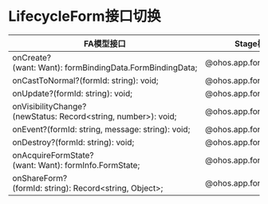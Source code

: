 # LifecycleForm接口切换


  | FA模型接口 | Stage模型接口对应d.ts文件 | Stage模型对应接口 | 
| -------- | -------- | -------- |
| onCreate?(want:&nbsp;Want):&nbsp;formBindingData.FormBindingData; | \@ohos.app.form.FormExtensionAbility.d.ts | [onAddForm(want:&nbsp;Want):&nbsp;formBindingData.FormBindingData;](../reference/apis/js-apis-app-form-formExtensionAbility.md#onaddform) |
| onCastToNormal?(formId:&nbsp;string):&nbsp;void; | \@ohos.app.form.FormExtensionAbility.d.ts | [onCastToNormalForm(formId:&nbsp;string):&nbsp;void;](../reference/apis/js-apis-app-form-formExtensionAbility.md#oncasttonormalform) |
| onUpdate?(formId:&nbsp;string):&nbsp;void; | \@ohos.app.form.FormExtensionAbility.d.ts | [onUpdateForm(formId:&nbsp;string):&nbsp;void;](../reference/apis/js-apis-app-form-formExtensionAbility.md#onupdateform) |
| onVisibilityChange?(newStatus:&nbsp;Record&lt;string,&nbsp;number&gt;):&nbsp;void; | \@ohos.app.form.FormExtensionAbility.d.ts | [onChangeFormVisibility(newStatus:&nbsp;Record&lt;string,&nbsp;number&gt;):&nbsp;void;](../reference/apis/js-apis-app-form-formExtensionAbility.md#onchangeformvisibility) |
| onEvent?(formId:&nbsp;string,&nbsp;message:&nbsp;string):&nbsp;void; | \@ohos.app.form.FormExtensionAbility.d.ts | [onFormEvent(formId:&nbsp;string,&nbsp;message:&nbsp;string):&nbsp;void;](../reference/apis/js-apis-app-form-formExtensionAbility.md#onformevent) |
| onDestroy?(formId:&nbsp;string):&nbsp;void; | \@ohos.app.form.FormExtensionAbility.d.ts | [onRemoveForm(formId:&nbsp;string):&nbsp;void;](../reference/apis/js-apis-app-form-formExtensionAbility.md#onremoveform) |
| onAcquireFormState?(want:&nbsp;Want):&nbsp;formInfo.FormState; | \@ohos.app.form.FormExtensionAbility.d.ts | [onAcquireFormState?(want:&nbsp;Want):&nbsp;formInfo.FormState;](../reference/apis/js-apis-app-form-formExtensionAbility.md#onacquireformstate) |
| onShareForm?(formId:&nbsp;string):&nbsp;Record&lt;string,&nbsp;Object&gt;; | \@ohos.app.form.FormExtensionAbility.d.ts | [onShareForm?(formId:&nbsp;string):&nbsp;Record&lt;string,&nbsp;Object&gt;;](../reference/apis/js-apis-app-form-formExtensionAbility.md#onshareform) |

